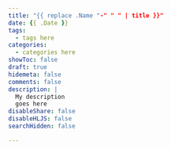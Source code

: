 ```yaml
---
title: "{{ replace .Name "-" " " | title }}"
date: {{ .Date }}
tags:
  - tags here
categories:
  - categories here
showToc: false
draft: true
hidemeta: false
comments: false
description: |
  My description
  goes here
disableShare: false
disableHLJS: false
searchHidden: false

---
```

